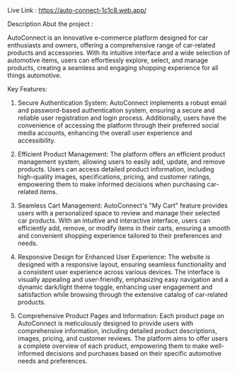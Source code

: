 Live Link : https://auto-connect-1c1c8.web.app/

Description Abut the project :

AutoConnect is an innovative e-commerce platform designed for car enthusiasts and owners, offering a comprehensive range of car-related products and accessories. With its intuitive interface and a wide selection of automotive items, users can effortlessly explore, select, and manage products, creating a seamless and engaging shopping experience for all things automotive.

Key Features:

1. Secure Authentication System: AutoConnect implements a robust email and password-based authentication system, ensuring a secure and reliable user registration and login process. Additionally, users have the convenience of accessing the platform through their preferred social media accounts, enhancing the overall user experience and accessibility.

2. Efficient Product Management: The platform offers an efficient product management system, allowing users to easily add, update, and remove products. Users can access detailed product information, including high-quality images, specifications, pricing, and customer ratings, empowering them to make informed decisions when purchasing car-related items.

3. Seamless Cart Management: AutoConnect's "My Cart" feature provides users with a personalized space to review and manage their selected car products. With an intuitive and interactive interface, users can efficiently add, remove, or modify items in their carts, ensuring a smooth and convenient shopping experience tailored to their preferences and needs.

4. Responsive Design for Enhanced User Experience: The website is designed with a responsive layout, ensuring seamless functionality and a consistent user experience across various devices. The interface is visually appealing and user-friendly, emphasizing easy navigation and a dynamic dark/light theme toggle, enhancing user engagement and satisfaction while browsing through the extensive catalog of car-related products.

5. Comprehensive Product Pages and Information: Each product page on AutoConnect is meticulously designed to provide users with comprehensive information, including detailed product descriptions, images, pricing, and customer reviews. The platform aims to offer users a complete overview of each product, empowering them to make well-informed decisions and purchases based on their specific automotive needs and preferences.
